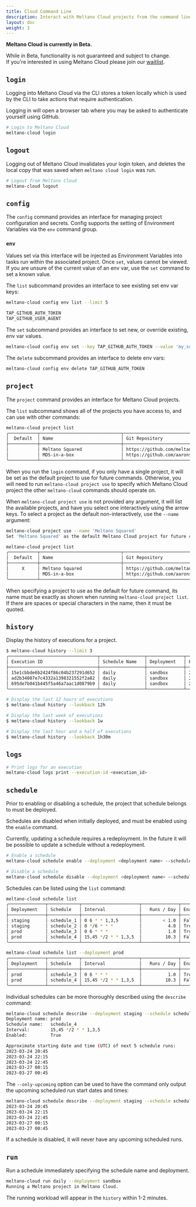 ```yaml
---
title: Cloud Command Line
description: Interact with Meltano Cloud projects from the command line.
layout: doc
weight: 3
---
```


<div class="notification is-info">
  <p><strong>Meltano Cloud is currently in Beta.</strong></p>
  <p>While in Beta, functionality is not guaranteed and subject to change. <br> If you're interested in using Meltano Cloud please join our <a href="https://meltano.com/cloud/">waitlist</a>.</p>
</div>

## `login`

Logging into Meltano Cloud via the CLI stores a token locally which is used by the CLI to take actions that require authentication.

Logging in will open a browser tab where you may be asked to authenticate yourself using GitHub.

```sh
# Login to Meltano Cloud
meltano-cloud login
```

## `logout`

Logging out of Meltano Cloud invalidates your login token, and deletes the local copy that was saved when `meltano cloud login` was run.

```sh
# Logout from Meltano Cloud
meltano-cloud logout
```

## `config`

The `config` command provides an interface for managing project configuration and secrets.
Config supports the setting of Environment Variables via the `env` command group.

### `env`

Values set via this interface will be injected as Environment Variables into tasks run within the associated project.
Once `set`, values cannot be viewed.
If you are unsure of the current value of an env var, use the `set` command to set a known value.

The `list` subcommand provides an interface to see existing set env var keys:

```sh
meltano-cloud config env list --limit 5

TAP_GITHUB_AUTH_TOKEN
TAP_GITHUB_USER_AGENT
```

The `set` subcommand provides an interface to set new, or override existing, env var values.

```sh
meltano-cloud config env set --key TAP_GITHUB_AUTH_TOKEN --value 'my_super_secret_auth_token'
```

The `delete` subcommand provides an interface to delete env vars:

```sh
meltano-cloud config env delete TAP_GITHUB_AUTH_TOKEN
```

## `project`

The `project` command provides an interface for Meltano Cloud projects.

The `list` subcommand shows all of the projects you have access to, and can use with other commands:

```sh
meltano-cloud project list
╭───────────┬───────────────────────────────┬──────────────────────────────────────────────────────────╮
│  Default  │ Name                          │ Git Repository                                           │
├───────────┼───────────────────────────────┼──────────────────────────────────────────────────────────┤
│           │ Meltano Squared               │ https://github.com/meltano/squared.git                   │
│           │ MDS-in-a-box                  │ https://github.com/aaronsteers/meltano-demo-in-a-box.git │
╰───────────┴───────────────────────────────┴──────────────────────────────────────────────────────────╯
```

When you run the `login` command, if you only have a single project, it will be set as the default project to use for future commands. Otherwise, you will need to run `meltano-cloud project use` to specify which Meltano Cloud project the other `meltano-cloud` commands should operate on.

When `meltano-cloud project use` is not provided any argument, it will list the available projects, and have you select one interactively using the arrow keys. To select a project as the default non-interactively, use the `--name` argument:

```sh
meltano-cloud project use --name 'Meltano Squared'
Set 'Meltano Squared' as the default Meltano Cloud project for future commands
```

```sh
meltano-cloud project list
╭───────────┬───────────────────────────────┬──────────────────────────────────────────────────────────╮
│  Default  │ Name                          │ Git Repository                                           │
├───────────┼───────────────────────────────┼──────────────────────────────────────────────────────────┤
│     X     │ Meltano Squared               │ https://github.com/meltano/squared.git                   │
│           │ MDS-in-a-box                  │ https://github.com/aaronsteers/meltano-demo-in-a-box.git │
╰───────────┴───────────────────────────────┴──────────────────────────────────────────────────────────╯
```

When specifying a project to use as the default for future command, its name must be exactly as shown when running `meltano-cloud project list`. If there are spaces or special characters in the name, then it must be quoted.

## `history`

Display the history of executions for a project.

```sh
$ meltano-cloud history --limit 3
╭──────────────────────────────────┬─────────────────┬──────────────┬─────────────────────┬──────────┬────────────╮
│ Execution ID                     │ Schedule Name   │ Deployment   │ Executed At (UTC)   │ Result   │ Duration   │
├──────────────────────────────────┼─────────────────┼──────────────┼─────────────────────┼──────────┼────────────┤
│ 15e1cbbde6b2424f86c04b237291d652 │ daily           │ sandbox      │ 2023-03-22 00:04:49 │ Success  │ 00:05:08   │
│ ad2b34087e7c4332a1398321552f2a82 │ daily           │ sandbox      │ 2023-03-22 00:03:23 │ Failed   │ 00:10:13   │
│ 695de7b041b445f5a46a7aac1d0879b9 │ daily           │ sandbox      │ 2023-03-21 15:44:55 │ Failed   │ 00:08:09   │
╰──────────────────────────────────┴─────────────────┴──────────────┴─────────────────────┴──────────┴────────────╯

# Display the last 12 hours of executions
$ meltano-cloud history --lookback 12h

# Display the last week of executions
$ meltano-cloud history --lookback 1w

# Display the last hour and a half of executions
$ meltano-cloud history --lookback 1h30m
```

## `logs`

```sh
# Print logs for an execution
meltano-cloud logs print --execution-id <execution_id>
```

## `schedule`

Prior to enabling or disabling a schedule, the project that schedule belongs to must be deployed.

Schedules are disabled when initially deployed, and must be enabled using the `enable` command.

Currently, updating a schedule requires a redeployment. In the future it will be possible to update a schedule without a redeployment.

```sh
# Enable a schedule
meltano-cloud schedule enable --deployment <deployment name> --schedule <schedule name>

# Disable a schedule
meltano-cloud schedule disable --deployment <deployment name> --schedule <schedule name>
```

Schedules can be listed using the `list` command:

```sh
meltano-cloud schedule list
╭──────────────┬────────────┬──────────────────────┬──────────────┬───────────╮
│ Deployment   │ Schedule   │ Interval             │   Runs / Day │ Enabled   │
├──────────────┼────────────┼──────────────────────┼──────────────┼───────────┤
│ staging      │ schedule_1 │ 0 6 * * 1,3,5        │        < 1.0 │ False     │
│ staging      │ schedule_2 │ 0 */6 * * *          │          4.0 │ True      │
│ prod         │ schedule_3 │ 0 6 * * *            │          1.0 │ True      │
│ prod         │ schedule_4 │ 15,45 */2 * * 1,3,5  │         10.3 │ False     │
╰──────────────┴────────────┴──────────────────────┴──────────────┴───────────╯
```

```sh
meltano-cloud schedule list --deployment prod
╭──────────────┬────────────┬──────────────────────┬──────────────┬───────────╮
│ Deployment   │ Schedule   │ Interval             │   Runs / Day │ Enabled   │
├──────────────┼────────────┼──────────────────────┼──────────────┼───────────┤
│ prod         │ schedule_3 │ 0 6 * * *            │          1.0 │ True      │
│ prod         │ schedule_4 │ 15,45 */2 * * 1,3,5  │         10.3 │ False     │
╰──────────────┴────────────┴──────────────────────┴──────────────┴───────────╯
```

Individual schedules can be more thoroughly described using the `describe` command:

```sh
meltano-cloud schedule describe --deployment staging --schedule schedule_4 --num-upcoming 5
Deployment name: prod
Schedule name:   schedule_4
Interval:        15,45 */2 * * 1,3,5
Enabled:         True

Approximate starting date and time (UTC) of next 5 schedule runs:
2023-03-24 20:45
2023-03-24 22:15
2023-03-24 22:45
2023-03-27 00:15
2023-03-27 00:45
```

The `--only-upcoming` option can be used to have the command only output the upcoming scheduled run start dates and times:

```sh
meltano-cloud schedule describe --deployment staging --schedule schedule_4 --num-upcoming 5 --only-upcoming
2023-03-24 20:45
2023-03-24 22:15
2023-03-24 22:45
2023-03-27 00:15
2023-03-27 00:45
```

If a schedule is disabled, it will never have any upcoming scheduled runs.

## `run`

Run a schedule immediately specifying the schedule name and deployment.

```sh
meltano-cloud run daily --deployment sandbox
Running a Meltano project in Meltano Cloud.
```

The running workload will appear in the `history` within 1-2 minutes.

